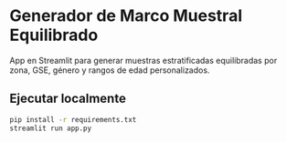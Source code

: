 
# Generador de Marco Muestral Equilibrado

App en Streamlit para generar muestras estratificadas equilibradas por zona, GSE, género y rangos de edad personalizados.

## Ejecutar localmente

```bash
pip install -r requirements.txt
streamlit run app.py
```
